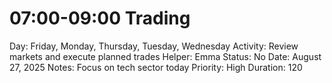 # 07:00-09:00 Trading

Day: Friday, Monday, Thursday, Tuesday, Wednesday
Activity: Review markets and execute planned trades
Helper: Emma
Status: No
Date: August 27, 2025
Notes: Focus on tech sector today
Priority: High
Duration: 120